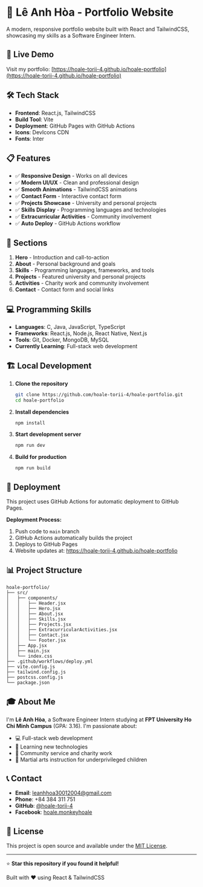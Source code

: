 # 🚀 Lê Anh Hòa - Portfolio Website

A modern, responsive portfolio website built with React and TailwindCSS, showcasing my skills as a Software Engineer Intern.

## 🌟 Live Demo

Visit my portfolio: [https://hoale-torii-4.github.io/hoale-portfolio](https://hoale-torii-4.github.io/hoale-portfolio)

## 🛠️ Tech Stack

- **Frontend**: React.js, TailwindCSS
- **Build Tool**: Vite
- **Deployment**: GitHub Pages with GitHub Actions
- **Icons**: DevIcons CDN
- **Fonts**: Inter

## 📋 Features

- ✅ **Responsive Design** - Works on all devices
- ✅ **Modern UI/UX** - Clean and professional design
- ✅ **Smooth Animations** - TailwindCSS animations
- ✅ **Contact Form** - Interactive contact form
- ✅ **Projects Showcase** - University and personal projects
- ✅ **Skills Display** - Programming languages and technologies
- ✅ **Extracurricular Activities** - Community involvement
- ✅ **Auto Deploy** - GitHub Actions workflow

## 🎯 Sections

1. **Hero** - Introduction and call-to-action
2. **About** - Personal background and goals  
3. **Skills** - Programming languages, frameworks, and tools
4. **Projects** - Featured university and personal projects
5. **Activities** - Charity work and community involvement
6. **Contact** - Contact form and social links

## 💻 Programming Skills

- **Languages**: C, Java, JavaScript, TypeScript
- **Frameworks**: React.js, Node.js, React Native, Next.js
- **Tools**: Git, Docker, MongoDB, MySQL
- **Currently Learning**: Full-stack web development

## 🏗️ Local Development

1. **Clone the repository**
   ```bash
   git clone https://github.com/hoale-torii-4/hoale-portfolio.git
   cd hoale-portfolio
   ```

2. **Install dependencies**
   ```bash
   npm install
   ```

3. **Start development server**
   ```bash
   npm run dev
   ```

4. **Build for production**
   ```bash
   npm run build
   ```

## 🚀 Deployment

This project uses GitHub Actions for automatic deployment to GitHub Pages.

**Deployment Process:**
1. Push code to `main` branch
2. GitHub Actions automatically builds the project
3. Deploys to GitHub Pages
4. Website updates at: https://hoale-torii-4.github.io/hoale-portfolio

## 📊 Project Structure

```
hoale-portfolio/
├── src/
│   ├── components/
│   │   ├── Header.jsx
│   │   ├── Hero.jsx
│   │   ├── About.jsx
│   │   ├── Skills.jsx
│   │   ├── Projects.jsx
│   │   ├── ExtracurricularActivities.jsx
│   │   ├── Contact.jsx
│   │   └── Footer.jsx
│   ├── App.jsx
│   ├── main.jsx
│   └── index.css
├── .github/workflows/deploy.yml
├── vite.config.js
├── tailwind.config.js
├── postcss.config.js
└── package.json
```

## 🎓 About Me

I'm **Lê Anh Hòa**, a Software Engineer Intern studying at **FPT University Ho Chi Minh Campus** (GPA: 3.16). I'm passionate about:

- 💻 Full-stack web development
- 🚀 Learning new technologies
- 🤝 Community service and charity work
- 🥋 Martial arts instruction for underprivileged children

## 📞 Contact

- **Email**: leanhhoa30012004@gmail.com
- **Phone**: +84 384 311 751
- **GitHub**: [@hoale-torii-4](https://github.com/hoale-torii-4)
- **Facebook**: [hoale.monkeyhoale](https://www.facebook.com/hoale.monkeyhoale/)

## 📜 License

This project is open source and available under the [MIT License](LICENSE).

---

⭐ **Star this repository if you found it helpful!**

Built with ❤️ using React & TailwindCSS